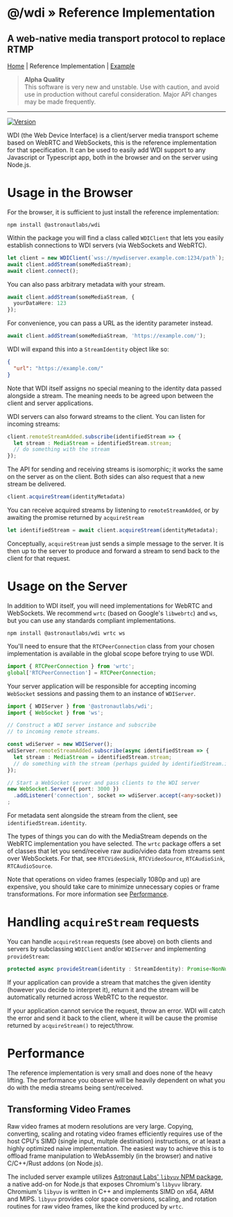 # @/wdi » Reference Implementation

## A web-native media transport protocol to replace RTMP



[Home](../README.md) | Reference Implementation | [Example](https://github.com/astronautlabs/wdi/blob/master/example/README.md)

> **Alpha Quality**  
> This software is very new and unstable. Use with caution, and avoid use in 
> production without careful consideration. Major API changes may be made 
> frequently.

---

[![Version](https://img.shields.io/npm/v/@astronautlabs/wdi.svg)](https://www.npmjs.com/package/@astronautlabs/wdi)

WDI (the Web Device Interface) is a client/server media transport scheme 
based on WebRTC and WebSockets, this is the reference implementation for that 
specification. It can be used to easily add WDI support to any Javascript 
or Typescript app, both in the browser and on the server using Node.js.

# Usage in the Browser

For the browser, it is sufficient to just install the reference implementation:

```
npm install @astronautlabs/wdi
```

Within the package you will find a class called `WDIClient` that lets you easily
establish connections to WDI servers (via WebSockets and WebRTC).

```typescript
let client = new WDIClient(`wss://mywdiserver.example.com:1234/path`);
await client.addStream(someMediaStream);
await client.connect();
```

You can also pass arbitrary metadata with your stream.

```typescript
await client.addStream(someMediaStream, {
  yourDataHere: 123
});
```

For convenience, you can pass a URL as the identity parameter 
instead. 

```typescript
await client.addStream(someMediaStream, 'https://example.com/');
```

WDI will expand this into a `StreamIdentity` object like so:

```json
{
  "url": "https://example.com/"
}
```

Note that WDI itself assigns no special meaning to the identity data passed 
alongside a stream. The meaning needs to be agreed upon between the client and 
server applications.

WDI servers can also forward streams to the client. You can listen for incoming 
streams:

```typescript
client.remoteStreamAdded.subscribe(identifiedStream => {
  let stream : MediaStream = identifiedStream.stream;
  // do something with the stream
});
```

The API for sending and receiving streams is isomorphic; it works the same on the 
server as on the client. Both sides can also request that a new stream be delivered.

```typescript
client.acquireStream(identityMetadata)
```

You can receive acquired streams by listening to `remoteStreamAdded`, or by awaiting
the promise returned by `acquireStream`

```typescript
let identifiedStream = await client.acquireStream(identityMetadata);
```

Conceptually, `acquireStream` just sends a simple message to the server. It is 
then up to the server to produce and forward a stream to send back to the client 
for that request. 

# Usage on the Server

In addition to WDI itself, you will need implementations for WebRTC and 
WebSockets. We recommend `wrtc` (based on Google's `libwebrtc`) and 
`ws`, but you can use any standards compliant implementations.

```
npm install @astronautlabs/wdi wrtc ws
```

You'll need to ensure that the `RTCPeerConnection` class from your chosen
implementation is available in the global scope before trying to use WDI.

```typescript
import { RTCPeerConnection } from 'wrtc';
global['RTCPeerConnection'] = RTCPeerConnection;
```

Your server application will be responsible for accepting incoming `WebSocket` 
sessions and passing them to an instance of `WDIServer`. 

```typescript
import { WDIServer } from '@astronautlabs/wdi';
import { WebSocket } from 'ws';

// Construct a WDI server instance and subscribe 
// to incoming remote streams. 

const wdiServer = new WDIServer();
wdiServer.remoteStreamAdded.subscribe(async identifiedStream => {
  let stream : MediaStream = identifiedStream.stream;
  // do something with the stream (perhaps guided by identifiedStream.identity)
});

// Start a WebSocket server and pass clients to the WDI server
new WebSocket.Server({ port: 3000 })
  .addListener('connection', socket => wdiServer.accept(<any>socket))
;

```
For metadata sent alongside the stream from the client,
see `identifiedStream.identity`. 

The types of things you can do with the MediaStream depends on the WebRTC 
implementation you have selected. The `wrtc` package offers a set of classes
that let you send/receive raw audio/video data from streams sent over WebSockets.
For that, see `RTCVideoSink`, `RTCVideoSource`, `RTCAudioSink`, `RTCAudioSource`.

Note that operations on video frames (especially 1080p and up) are expensive, you
should take care to minimize unnecessary copies or frame transformations. For 
more information see [Performance](#Performance).

# Handling `acquireStream` requests

You can handle `acquireStream` requests (see above) on both clients and servers 
by subclassing `WDIClient` and/or `WDIServer` and implementing `provideStream`:

```typescript
protected async provideStream(identity : StreamIdentity): Promise<NonNullable<MediaStream>>;
```

If your application can provide a stream that matches the given identity (however
you decide to interpret it), return it and the stream will be automatically returned
across WebRTC to the requestor. 

If your application cannot service the request, throw an error. WDI will catch 
the error and send it back to the client, where it will be cause the promise 
returned by `acquireStream()` to reject/throw.

# Performance

The reference implementation is very small and does none of the heavy lifting.
The performance you observe will be heavily dependent on what you do with the 
media streams being sent/received. 

## Transforming Video Frames

Raw video frames at modern resolutions are very large. Copying, converting, 
scaling and rotating video frames efficiently requires use of the host CPU's 
SIMD (single input, multple destination) instructions, or at least a highly 
optimized naive implementation. The easiest way to achieve this is to offload 
frame manipulation to WebAssembly (in the browser) and native C/C++/Rust addons 
(on Node.js).

The included server example utilizes 
[Astronaut Labs' `libyuv` NPM package](https://github.com/astronautlabs/libyuv-node), 
a native add-on for Node.js that exposes Chromium's `libyuv` library.
Chromium's `libyuv` is written in C++ and implements SIMD on x64, ARM and MIPS.
`libyuv` provides color space conversions, scaling, and rotation routines for 
raw video frames, like the kind produced by `wrtc`. 
